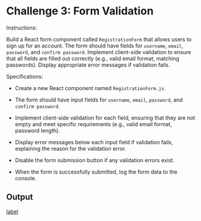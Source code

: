 # Challenge 3: Form Validation

Instructions: 

Build a React form component called `RegistrationForm` that allows users to sign up for an account. The form should have fields for `username`, `email`, `password`, and `confirm password`. Implement client-side validation to ensure that all fields are filled out correctly (e.g., valid email format, matching passwords). Display appropriate error messages if validation fails. 

 

Specifications: 

- Create a new React component named `RegistrationForm.js`. 

- The form should have input fields for `username`, `email`, `password`, and `confirm password`. 

- Implement client-side validation for each field, ensuring that they are not empty and meet specific requirements (e.g., valid email format, password length). 

- Display error messages below each input field if validation fails, explaining the reason for the validation error. 

- Disable the form submission button if any validation errors exist. 

- When the form is successfully submitted, log the form data to the console. 

## Output

[label](./2023-08-05%2023-20-13.mp4)
